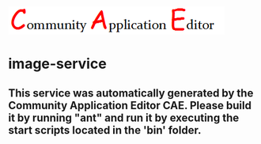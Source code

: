 ![CAE](https://github.com/testcae/application-music-app/blob/master/microservice-image-service/img/logo.png)  

image-service
===================


This service was automatically generated by the Community Application Editor CAE. Please build it by running "ant" and run it by executing the start scripts located in the 'bin' folder.
---------------
